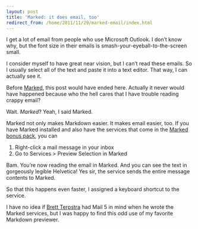 ```yaml
---
layout: post
title: 'Marked: it does email, too'
redirect_from: /home/2011/11/29/marked-email/index.html
---
```

<p>I get a lot of email from people who use Microsoft Outlook. I don’t know why, but the font size in their emails is smash-your-eyeball-to-the-screen small.</p>
<p>I consider myself to have great near vision, but I can’t read these emails. So I usually select all of the text and paste it into a text editor. That way, I can actually see it.</p>
<p>Before <a href="http://itunes.apple.com/us/app/marked/id448925439?mt=12">Marked</a>, this post would have ended here. Actually it never would have happened because who the hell cares that I have trouble reading crappy email?</p>
<p>Wait. <em>Marked</em>? Yeah, I said Marked.</p>
<p>Marked not only makes Markdown easier. It makes email easier, too. If you have Marked installed and also have the services that come in the <a href="http://support.markedapp.com/kb/how-to-tips-and-tricks/marked-bonus-pack-scripts-commands-and-bundles">Marked bonus pack</a>, you can</p>
<ol>
<li>Right-click a mail message in your inbox</li>
<li>Go to Services &gt; Preview Selection in Marked</li>
</ol>
<p>Bam. You’re now reading the email in Marked. And you can see the text in gorgeously legible Helvetica! Yes sir, the service sends the entire message contents to Marked.</p>
<p>So that this happens even faster, I assigned a keyboard shortcut to the service.</p>
<p>I have no idea if <a href="http://brettterpstra.com/">Brett Terpstra</a> had Mail 5 in mind when he wrote the Marked services, but I was happy to find this odd use of my favorite Markdown previewer.</p>
